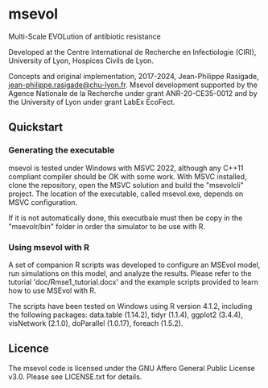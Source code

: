 # msevol
Multi-Scale EVOLution of antibiotic resistance

Developed at the Centre International de Recherche en Infectiologie (CIRI), University of Lyon, Hospices Civils de Lyon.

Concepts and original implementation, 2017-2024, Jean-Philippe Rasigade, jean-philippe.rasigade@chu-lyon.fr. Msevol development supported by the Agence Nationale de la Recherche under grant ANR-20-CE35-0012 and by the University of Lyon under grant LabEx EcoFect.


## Quickstart

### Generating the executable
msevol is tested under Windows with MSVC 2022, although any C++11 compliant compiler should be OK with some work. With MSVC installed, clone the repository, open the MSVC solution and build the "msevolcli" project. The location of the executable, called msevol.exe, depends on MSVC configuration. 

If it is not automatically done, this executbale must then be copy in the "msevolr/bin" folder in order the simulator to be use with R.


### Using msevol with R
A set of companion R scripts was developed to configure an MSEvol model, run simulations on this model, and analyze the results. Please refer to the tutorial 'doc/Rmse1_tutorial.docx' and the example scripts provided to learn how to use MSEvol with R.

The scripts have been tested on Windows using R version 4.1.2, including the following packages: data.table (1.14.2), tidyr (1.1.4), ggplot2 (3.4.4), visNetwork (2.1.0), doParallel (1.0.17), foreach (1.5.2).



## Licence
The msevol code is licensed  under the GNU Affero General Public License v3.0. Please see LICENSE.txt for details.
